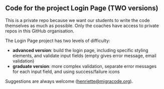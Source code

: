 ## Code for the project Login Page (TWO versions)

This is a private repo because we want our students to write the code themselves as much as possible. Only the coaches have access to private repos in this GitHub organisation.

The Login Page project has two levels of difficulty: 
* **advanced version**: build the login page, including specific styling elements, and validate input fields (empty gives error message, email validation)
* **graduate version**: more complex validation, separate error messages for each input field, and using success/failure icons

Suggestions are always welcome (henriette@migracode.org). 